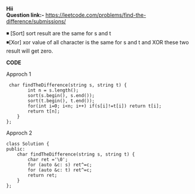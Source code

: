 **Hii**<br>
**Question link:-** https://leetcode.com/problems/find-the-difference/submissions/

◾ [Sort] sort result are the same for s and t<br>
◾[Xor] xor value of all character is the same for s and t and XOR these two result will get zero.

**CODE**

Approch 1
```
 char findTheDifference(string s, string t) {
        int n = s.length();
        sort(s.begin(), s.end());
        sort(t.begin(), t.end());
        for(int i=0; i<n; i++) if(s[i]!=t[i]) return t[i];
        return t[n];
    }
};
```

Approch 2
```
class Solution {
public:
    char findTheDifference(string s, string t) {
        char ret ='\0';
        for (auto &c: s) ret^=c;
        for (auto &c: t) ret^=c;
        return ret;
    }
};
```
